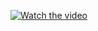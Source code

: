 [![Watch the video](https://img1.imgtp.com/2022/08/17/MxFpRAtI.png)](https://www.bilibili.com/video/BV1zU4y1D7HT)
